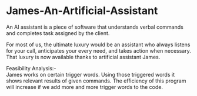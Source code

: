 # James-An-Artificial-Assistant

An AI assistant is a piece of software that understands
verbal commands and completes task assigned by the
client.

For most of us, the ultimate luxury would be an assistant
who always listens for your call, anticipates your every
need, and takes action when necessary. That luxury is
now available thanks to artificial assistant James.

Feasibility Analysis:-  
James works on certain trigger words. Using those triggered
words it shows relevant results of given commands. The
efficiency of this program will increase if we add more and
more trigger words to the code.







